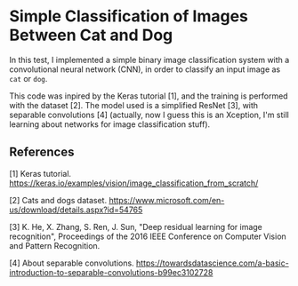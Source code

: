 # Simple Classification of Images Between Cat and Dog

In this test, I implemented a simple binary image classification system with a convolutional neural network (CNN), in order to classify an input image as `cat` or `dog`.

This code was inpired by the Keras tutorial [1], and the training is performed with the dataset [2]. The model used is a simplified ResNet [3], with separable convolutions [4] (actually, now I guess this is an Xception, I'm still learning about networks for image classification stuff).


## References

[1] Keras tutorial. https://keras.io/examples/vision/image_classification_from_scratch/

[2] Cats and dogs dataset. https://www.microsoft.com/en-us/download/details.aspx?id=54765

[3] K. He, X. Zhang, S. Ren, J. Sun, "Deep residual learning for image recognition", Proceedings of the 2016 IEEE Conference on Computer Vision and Pattern Recognition.

[4] About separable convolutions. https://towardsdatascience.com/a-basic-introduction-to-separable-convolutions-b99ec3102728
